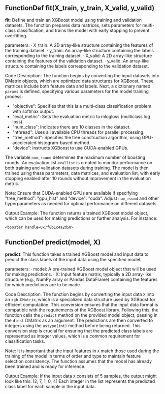 ## FunctionDef fit(X_train, y_train, X_valid, y_valid)
**fit**: Define and train an XGBoost model using training and validation datasets. The function prepares data matrices, sets parameters for multi-class classification, and trains the model with early stopping to prevent overfitting.

parameters:
· X_train: A 2D array-like structure containing the features of the training dataset.
· y_train: An array-like structure containing the labels corresponding to the training dataset.
· X_valid: A 2D array-like structure containing the features of the validation dataset.
· y_valid: An array-like structure containing the labels corresponding to the validation dataset.

Code Description: The function begins by converting the input datasets into DMatrix objects, which are optimized data structures for XGBoost. These matrices include both feature data and labels. Next, a dictionary named `params` is defined, specifying various parameters for the model training process:
- "objective": Specifies that this is a multi-class classification problem with softmax output.
- "eval_metric": Sets the evaluation metric to mlogloss (multiclass log loss).
- "num_class": Indicates there are 10 classes in the dataset.
- "nthread": Uses all available CPU threads for parallel processing.
- "tree_method": Specifies the tree construction algorithm, using GPU-accelerated histogram-based method.
- "device": Instructs XGBoost to use CUDA-enabled GPUs.

The variable `num_round` determines the maximum number of boosting rounds. An evaluation list `evallist` is created to monitor performance on both training and validation datasets during training. The model is then trained using these parameters, data matrices, and evaluation list, with early stopping enabled after 10 rounds without improvement in the evaluation metric.

Note: Ensure that CUDA-enabled GPUs are available if specifying "tree_method": "gpu_hist" and "device": "cuda". Adjust `num_round` and other hyperparameters as needed for optimal performance on different datasets.

Output Example: The function returns a trained XGBoost model object, which can be used for making predictions or further analysis. For instance:
```
<booster handle=0x7f8b1c4a2d50>
```
## FunctionDef predict(model, X)
**predict**: This function takes a trained XGBoost model and input data to predict the class labels of the input data using the specified model.

parameters:
· model: A pre-trained XGBoost model object that will be used for making predictions.
· X: Input feature matrix, typically a 2D array-like structure (e.g., NumPy array or Pandas DataFrame) containing the features for which predictions are to be made.

Code Description: The function begins by converting the input data `X` into an `xgb.DMatrix`, which is a specialized data structure used by XGBoost for efficient computation. This conversion ensures that the input data format is compatible with the requirements of the XGBoost library. Following this, the function calls the `predict` method on the provided model object, passing in the `dtest` DMatrix as an argument. The predictions are then converted to integers using the `astype(int)` method before being returned. This conversion step is crucial for ensuring that the predicted class labels are represented as integer values, which is a common requirement for classification tasks.

Note: It is important that the input features in `X` match those used during the training of the model in terms of order and type to maintain feature selection consistency. The function assumes that the model has already been trained and is ready for inference.

Output Example: If the input data `X` consists of 5 samples, the output might look like this:
[2, 7, 1, 0, 4]
Each integer in the list represents the predicted class label for each sample in the input data.
